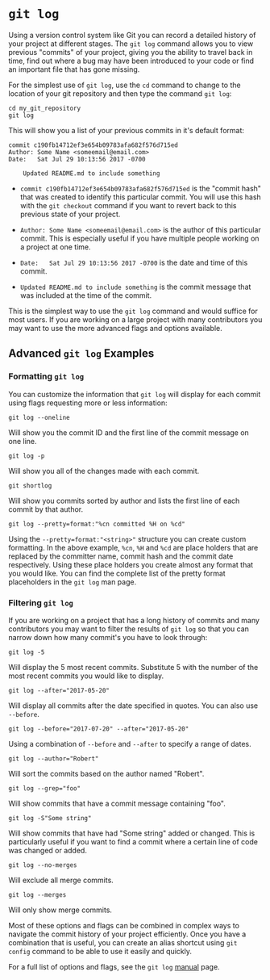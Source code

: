 # ```git log```

Using a version control system like Git you can record a detailed history of your project at different stages. The ```git log``` command allows you to view previous "commits" of your project, giving you the ability to travel back in time, find out where a bug may have been introduced to your code or find an important file that has gone missing.

For the simplest use of ```git log```, use the ```cd``` command to change to the location of your git repository and then type the command ```git log```:
```
cd my_git_repository
git log
```
This will show you a list of your previous commits in it's default format:
```
commit c190fb14712ef3e654b09783afa682f576d715ed
Author: Some Name <someemail@email.com>
Date:   Sat Jul 29 10:13:56 2017 -0700

    Updated README.md to include something
```
* ```commit c190fb14712ef3e654b09783afa682f576d715ed``` is the "commit hash" that was created to identify this particular commit. You will use this hash with the ```git checkout``` command if you want to revert back to this previous state of your project.

* ```Author: Some Name <someemail@email.com>``` is the author of this particular commit. This is especially useful if you have multiple people working on a project at one time.

* ```Date:   Sat Jul 29 10:13:56 2017 -0700``` is the date and time of this commit.

* ```Updated README.md to include something``` is the commit message that was included at the time of the commit.

This is the simplest way to use the ```git log``` command and would suffice for most users. If you are working on a large project with many contributors you may want to use the more advanced flags and options available.


## Advanced ```git log``` Examples

### Formatting ```git log```

You can customize the information that ```git log``` will display for each commit using flags requesting more or less information:

```
git log --oneline
```
Will show you the commit ID and the first line of the commit message on one line.
```
git log -p
```
Will show you all of the changes made with each commit.
```
git shortlog
```
Will show you commits sorted by author and lists the first line of each commit by that author.
```
git log --pretty=format:"%cn committed %H on %cd"
```
Using the ```--pretty=format:"<string>"``` structure you can create custom formatting. In the above example, ```%cn```, ```%H``` and ```%cd``` are place holders that are replaced by the committer name, commit hash and the commit date respectively. Using these place holders you create almost any format that you would like. You can find the complete list of the pretty format placeholders in the ```git log``` man page.

### Filtering ```git log```

If you are working on a project that has a long history of commits and many contributors you may want to filter the results of ```git log``` so that you can narrow down how many commit's you have to look through:

```
git log -5
```
Will display the 5 most recent commits. Substitute 5 with the number of the most recent commits you would like to display.
```
git log --after="2017-05-20"
```
Will display all commits after the date specified in quotes. You can also use ```--before```. 
```
git log --before="2017-07-20" --after="2017-05-20"
```
Using a combination of ```--before``` and ```--after``` to specify a range of dates.
```
git log --author="Robert"
```
Will sort the commits based on the author named "Robert". 
```
git log --grep="foo"
```
Will show commits that have a commit message containing "foo". 
```
git log -S"Some string"
```
Will show commits that have had "Some string" added or changed. This is particularly useful if you want to find a commit where a certain line of code was changed or added.
```
git log --no-merges
```
Will exclude all merge commits.
```
git log --merges
```
Will only show merge commits.


Most of these options and flags can be combined in complex ways to navigate the commit history of your project efficiently. Once you have a combination that is useful, you can create an alias shortcut using ```git config``` command to be able to use it easily and quickly. 

For a full list of options and flags, see the ```git log``` [manual]("https://git-scm.com/docs/git-log") page.